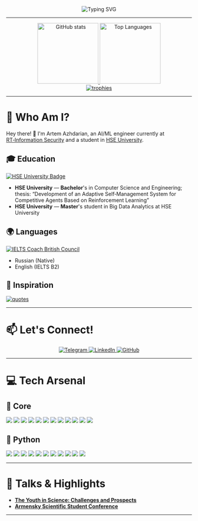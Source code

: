 


<div align="center">
  <img src="https://readme-typing-svg.demolab.com?font=Fira+Code&size=28&duration=2600&pause=900&center=true&vCenter=true&width=720&color=7AA2F7&lines=AI+%2F+ML+Engineer;Student+%2F+Researcher;Python+%26+Data+Science+Expert;HSE+Graduate+%26+Cybersecurity+Analyst;Always+Learning%2C+Always+Growing+🌱" alt="Typing SVG"/>
</div>

---

<div align="center">
  <a href="https://github.com/anuraghazra/github-readme-stats">
    <img height="165" src="https://github-readme-stats.vercel.app/api?username=AzhPistacius&show_icons=true&theme=tokyonight&rank_icon=github" alt="GitHub stats"/>
  </a>
  <a href="https://github.com/anuraghazra/github-readme-stats">
    <img height="165" src="https://github-readme-stats.vercel.app/api/top-langs/?username=AzhPistacius&layout=compact&theme=tokyonight&langs_count=8" alt="Top Languages"/>
  </a>
</div>

<div align="center">
  <a href="https://github.com/ryo-ma/github-profile-trophy">
    <img src="https://github-profile-trophy.vercel.app/?username=AzhPistacius&theme=tokyonight&no-frame=true&no-bg=true&column=6" alt="trophies"/>
  </a>
</div>

---

# **🌟 Who Am I?**



Hey there! 👋 I'm Artem Azhdarian, an AI/ML engineer currently at <a href="https://rt-ib.ru/">RT‑Information Security</a> and a student in <a href="https://www.hse.ru/en/">HSE University</a>.
## 🎓 Education

<p align="left">
  <a href="https://www.hse.ru/en/">
    <img src="https://img.shields.io/badge/HSE%20University-Official%20Site-7aa2f7?style=for-the-badge&labelColor=1a1b26&color=7aa2f7" alt="HSE University Badge"/>
  </a> <!-- [web:91][web:97][web:100] -->
</p>

- **HSE University** — **Bachelor**'s in Computer Science and Engineering; thesis: “Development of an Adaptive Self‑Management System for Competitive Agents Based on Reinforcement Learning”
- **HSE University** — **Master**'s student in Big Data Analytics at HSE University

## 🌍 Languages

<p align="left">
  <a href="https://englishonline.britishcouncil.org/ielts-coach-get-the-score/">
    <img src="https://img.shields.io/badge/IELTS%20Coach%20British%20Council-Official%20Site-7aa2f7?style=for-the-badge&labelColor=1a1b26&color=7aa2f7" alt="IELTS Coach British Council"/>
  </a> <!-- [web:91][web:97][web:100] -->
</p>

- Russian (Native)
- English (IELTS B2)

## 🚀 Inspiration

<div align="left">
  <a href="https://github.com/PiyushSuthar/github-readme-quotes">
    <img src="https://quotes-github-readme.vercel.app/api?type=horizontal&theme=tokyonight" alt="quotes"/>
  </a> <!-- [web:83][web:77] -->
</div>

---

# **📫 Let's Connect!**

<p align="center">
  <a href="https://t.me/AzhPistacius">
    <img src="https://img.shields.io/badge/Telegram-AzhPistacius-2ac3de?style=for-the-badge&logo=telegram&logoColor=white&labelColor=1a1b26" alt="Telegram"/>
  </a>
  <a href="https://www.linkedin.com/in/">
    <img src="https://img.shields.io/badge/LinkedIn-Connect-7aa2f7?style=for-the-badge&logo=linkedin&logoColor=white&labelColor=1a1b26" alt="LinkedIn"/>
  </a>
  <a href="https://github.com/AzhPistacius">
    <img src="https://img.shields.io/badge/GitHub-AzhPistacius-bb9af7?style=for-the-badge&logo=github&logoColor=white&labelColor=1a1b26" alt="GitHub"/>
  </a> 
</p>

---

# **💻 Tech Arsenal**

## 🚀 Core 
<p>
  <img src="https://img.shields.io/badge/Python-7aa2f7?style=for-the-badge&logo=python&logoColor=white&labelColor=1a1b26"/>
  <img src="https://img.shields.io/badge/SQL-2ac3de?style=for-the-badge&logo=postgresql&logoColor=white&labelColor=1a1b26"/>
  <img src="https://img.shields.io/badge/PostgreSQL-7dcfff?style=for-the-badge&logo=postgresql&logoColor=white&labelColor=1a1b26"/>
  <img src="https://img.shields.io/badge/FastAPI-109989?style=for-the-badge&logo=fastapi&logoColor=white&labelColor=1a1b26"/>
  <img src="https://img.shields.io/badge/Elasticsearch-e0af68?style=for-the-badge&logo=elasticsearch&logoColor=1a1b26&labelColor=1a1b26"/>
  <img src="https://img.shields.io/badge/Hugging%20Face-9ece6a?style=for-the-badge&logo=huggingface&logoColor=1a1b26&labelColor=1a1b26"/>
  <img src="https://img.shields.io/badge/Docker-2ac3de?style=for-the-badge&logo=docker&logoColor=white&labelColor=1a1b26"/>
  <img src="https://img.shields.io/badge/Git-bb9af7?style=for-the-badge&logo=git&logoColor=white&labelColor=1a1b26"/>
  <img src="https://img.shields.io/badge/GitHub-7aa2f7?style=for-the-badge&logo=github&logoColor=white&labelColor=1a1b26"/>
  <img src="https://img.shields.io/badge/GitLab-f7768e?style=for-the-badge&logo=gitlab&logoColor=white&labelColor=1a1b26"/>
  <img src="https://img.shields.io/badge/Postman-ff9e64?style=for-the-badge&logo=postman&logoColor=1a1b26&labelColor=1a1b26"/>
  <img src="https://img.shields.io/badge/DBeaver-7dcfff?style=for-the-badge&logo=dbeaver&logoColor=1a1b26&labelColor=1a1b26"/>
</p>

## 🐍 Python

<p>
  <img src="https://img.shields.io/badge/PyTorch-f7768e?style=for-the-badge&logo=pytorch&logoColor=white&labelColor=1a1b26"/>
  <img src="https://img.shields.io/badge/FastAPI-109989?style=for-the-badge&logo=fastapi&logoColor=white&labelColor=1a1b26"/>
  <img src="https://img.shields.io/badge/Aiogram-2ac3de?style=for-the-badge&logo=telegram&logoColor=white&labelColor=1a1b26"/>
  <img src="https://img.shields.io/badge/pytest-7aa2f7?style=for-the-badge&logo=pytest&logoColor=white&labelColor=1a1b26"/>
  <img src="https://img.shields.io/badge/pandas-7dcfff?style=for-the-badge&logo=pandas&logoColor=1a1b26&labelColor=1a1b26"/>
  <img src="https://img.shields.io/badge/NumPy-bb9af7?style=for-the-badge&logo=numpy&logoColor=1a1b26&labelColor=1a1b26"/>
  <img src="https://img.shields.io/badge/scikit--learn-e0af68?style=for-the-badge&logo=scikitlearn&logoColor=1a1b26&labelColor=1a1b26"/>
  <img src="https://img.shields.io/badge/Pydantic-9ece6a?style=for-the-badge&logo=pydantic&logoColor=1a1b26&labelColor=1a1b26"/>
  <img src="https://img.shields.io/badge/mypy-2ac3de?style=for-the-badge&logo=python&logoColor=white&labelColor=1a1b26"/>
  <img src="https://img.shields.io/badge/ruff-f7768e?style=for-the-badge&logo=ruff&logoColor=white&labelColor=1a1b26"/>
  <img src="https://img.shields.io/badge/pre--commit-9ece6a?style=for-the-badge&logo=pre-commit&logoColor=1a1b26&labelColor=1a1b26"/>
</p> 

---

# **🎤 Talks & Highlights**


- **[The Youth in Science: Challenges and Prospects](https://lang.hse.ru/en/theyouthinscience/)** 
- **[Armensky Scientific Student Conference](https://miem.hse.ru/armntk)**

---



